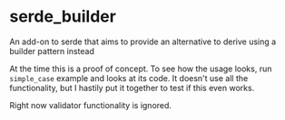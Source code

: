 # serde_builder
An add-on to serde that aims to provide an alternative to derive using a builder pattern instead

At the time this is a proof of concept. To see how the usage looks, run `simple_case` example and looks at its code. It doesn't use all the functionality, but I hastily put it together to test if this even works.

Right now validator functionality is ignored.
